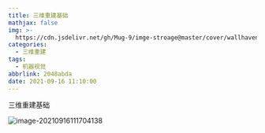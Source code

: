 ```yaml
---
title: 三维重建基础
mathjax: false
img: >-
  https://cdn.jsdelivr.net/gh/Mug-9/imge-stroage@master/cover/wallhaven-dpelyj.3lovtcfm5200.jpg
categories:
  - 三维重建
tags:
  - 机器视觉
abbrlink: 2048abda
date: 2021-09-16 11:10:00
---
```


三维重建基础

<!--less-->



![image-20210916111704138](https://cdn.jsdelivr.net/gh/Mug-9/imge-stroage@master/Dim3Rebuild/image-20210916111704138.1fozhizdt1kw.png)
